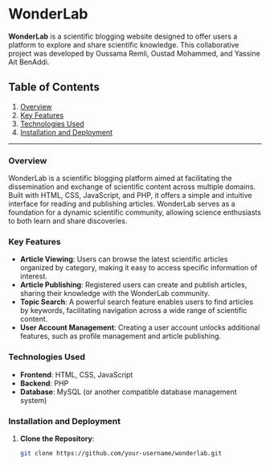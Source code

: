 # WonderLab

**WonderLab** is a scientific blogging website designed to offer users a platform to explore and share scientific knowledge. This collaborative project was developed by Oussama Remli, Oustad Mohammed, and Yassine Ait BenAddi.

## Table of Contents

1. [Overview](#overview)
2. [Key Features](#key-features)
3. [Technologies Used](#technologies-used)
4. [Installation and Deployment](#installation-and-deployment)

---

### Overview

WonderLab is a scientific blogging platform aimed at facilitating the dissemination and exchange of scientific content across multiple domains. Built with HTML, CSS, JavaScript, and PHP, it offers a simple and intuitive interface for reading and publishing articles. WonderLab serves as a foundation for a dynamic scientific community, allowing science enthusiasts to both learn and share discoveries.

### Key Features

- **Article Viewing**: Users can browse the latest scientific articles organized by category, making it easy to access specific information of interest.
- **Article Publishing**: Registered users can create and publish articles, sharing their knowledge with the WonderLab community.
- **Topic Search**: A powerful search feature enables users to find articles by keywords, facilitating navigation across a wide range of scientific content.
- **User Account Management**: Creating a user account unlocks additional features, such as profile management and article publishing.

### Technologies Used

- **Frontend**: HTML, CSS, JavaScript
- **Backend**: PHP
- **Database**: MySQL (or another compatible database management system)

### Installation and Deployment

1. **Clone the Repository**:
   ```bash
   git clone https://github.com/your-username/wonderlab.git
